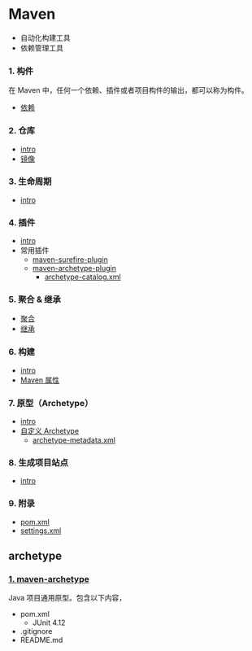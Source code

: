 # Maven
- 自动化构建工具
- 依赖管理工具

### 1. 构件
在 Maven 中，任何一个依赖、插件或者项目构件的输出，都可以称为构件。
- [依赖](/docs/maven/1.构件/依赖.md)

### 2. 仓库
- [intro](/docs/maven/2.仓库/README.md)
- [镜像](/docs/maven/2.仓库/镜像.md)

### 3. 生命周期
- [intro](/docs/maven/3.生命周期/README.md)

### 4. 插件
- [intro](/docs/maven/4.插件/README.md)
- 常用插件
    - [maven-surefire-plugin](/docs/maven/4.插件/maven-surefire-plugin.md)
    - [maven-archetype-plugin](/docs/maven/4.插件/maven-archetype-plugin.md)
        - [archetype-catalog.xml](/docs/maven/4.插件/archetype-catalog.xml.md)

### 5. 聚合 & 继承
- [聚合](/docs/maven/5.聚合&继承/聚合.md)
- [继承](/docs/maven/5.聚合&继承/继承.md)

### 6. 构建
- [intro](/docs/maven/6.构建/README.md)
- [Maven 属性](/docs/maven/6.构建/Maven属性.md)

### 7. 原型（Archetype）
- [intro](/docs/maven/7.原型/README.md)
- [自定义 Archetype](/docs/maven/7.原型/自定义Archetype.md)
    - [archetype-metadata.xml](/docs/maven/7.原型/archetype-metadata.xml.md)

### 8. 生成项目站点
- [intro](/docs/maven/8.生成项目站点/README.md)

### 9. 附录
- [pom.xml](/docs/maven/附录pom.xml.md)
- [settings.xml](/docs/maven/附录settings.xml.md)

## archetype

### [1. maven-archetype](/maven-archetype)
Java 项目通用原型。包含以下内容，
- pom.xml
    - JUnit 4.12
- .gitignore
- README.md
